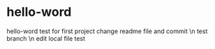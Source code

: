 # hello-word
hello-word test
for first project change readme file and commit \n
test branch \n
edit local file test
